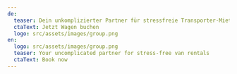 ```yaml
---
de:
  teaser: Dein unkomplizierter Partner für stressfreie Transporter-Mietene
  ctaText: Jetzt Wagen buchen
  logo: src/assets/images/group.png
en:
  logo: src/assets/images/group.png
  teaser: Your uncomplicated partner for stress-free van rentals
  ctaText: Book now
---
```

